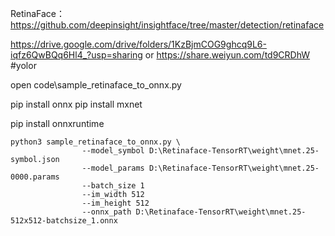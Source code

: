 RetinaFace：https://github.com/deepinsight/insightface/tree/master/detection/retinaface

https://drive.google.com/drive/folders/1KzBjmCOG9ghcq9L6-iqfz6QwBQq6Hl4_?usp=sharing or https://share.weiyun.com/td9CRDhW
#yolor

open code\sample_retinaface_to_onnx.py

pip install onnx
pip install mxnet

pip install onnxruntime

	python3 sample_retinaface_to_onnx.py \
	                --model_symbol D:\Retinaface-TensorRT\weight\mnet.25-symbol.json
	                --model_params D:\Retinaface-TensorRT\weight\mnet.25-0000.params
	                --batch_size 1
	                --im_width 512
	                --im_height 512
	                --onnx_path D:\Retinaface-TensorRT\weight\mnet.25-512x512-batchsize_1.onnx

